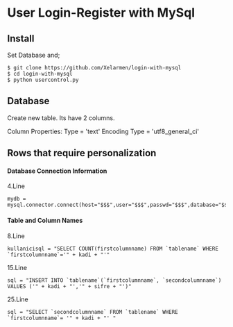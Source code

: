 # User Login-Register with MySql

## Install
Set Database and;

```
$ git clone https://github.com/Xelarmen/login-with-mysql
$ cd login-with-mysql
$ python usercontrol.py

```

## Database

Create new table. Its have 2 columns. 

Column Properties:
Type            = 'text'
Encoding Type   = 'utf8_general_ci'

## Rows that require personalization

#### Database Connection Information

4.Line

```
mydb = mysql.connector.connect(host="$$$",user="$$$",passwd="$$$",database="$$$",)

```
#### Table and Column Names

8.Line

```
kullanicisql = "SELECT COUNT(firstcolumnname) FROM `tablename` WHERE `firstcolumnname`='" + kadi + "'"

```
15.Line 

```
sql = "INSERT INTO `tablename`(`firstcolumnname`, `secondcolumnname`) VALUES ('" + kadi + "','" + sifre + "')"

```
25.Line

```
sql = "SELECT `secondcolumnname` FROM `tablename` WHERE `firstcolumnname`= '" + kadi + "' "

```
